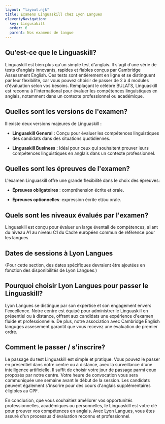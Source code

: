 ```yaml
---
layout: "layout.njk"
title: Examens Linguaskill chez Lyon Langues
eleventyNavigation:
  key: Lingusakill
  order: 6
  parent: Nos examens de langue
---
```


## Qu'est-ce que le Linguaskill?

Linguaskill est bien plus qu'un simple test d'anglais. Il s'agit d'une série de tests d'anglais innovants, rapides et fiables conçus par Cambridge Assessment English. Ces tests sont entièrement en ligne et se distinguent par leur flexibilité, car vous pouvez choisir de passer de 2 à 4 modules d'évaluation selon vos besoins. Remplaçant le célèbre BULATS, Linguaskill est reconnu à l'international pour évaluer les compétences linguistiques en anglais, notamment dans un contexte professionnel ou académique.

## Quelles sont les versions de l'examen?

Il existe deux versions majeures de Linguaskill :

- **Linguaskill General** : Conçu pour évaluer les compétences linguistiques des candidats dans des situations quotidiennes.
  
- **Linguaskill Business** : Idéal pour ceux qui souhaitent prouver leurs compétences linguistiques en anglais dans un contexte professionnel.

## Quelles sont les épreuves de l'examen?

L'examen Linguaskill offre une grande flexibilité dans le choix des épreuves:

- **Épreuves obligatoires** : compréhension écrite et orale.
  
- **Épreuves optionnelles**: expression écrite et/ou orale.

## Quels sont les niveaux évalués par l'examen?

Linguaskill est conçu pour évaluer un large éventail de compétences, allant du niveau A1 au niveau C1 du Cadre européen commun de référence pour les langues.

## Dates de sessions à Lyon Langues

(Pour cette section, des dates spécifiques devraient être ajoutées en fonction des disponibilités de Lyon Langues.)

## Pourquoi choisir Lyon Langues pour passer le Linguaskill?

Lyon Langues se distingue par son expertise et son engagement envers l'excellence. Notre centre est équipé pour administrer le Linguaskill en présentiel ou à distance, offrant aux candidats une expérience d'examen fluide et professionnelle. De plus, notre association avec Cambridge English languges assesement garantit que vous recevez une évaluation de premier ordre.

## Comment le passer / s'inscrire?

Le passage du test Linguaskill est simple et pratique. Vous pouvez le passer en présentiel dans notre centre ou à distance, avec la surveillance d'une intelligence artificielle. Il suffit de choisir votre jour de passage parmi ceux proposés par notre centre. Votre heure de convocation vous sera communiquée une semaine avant le début de la session. Les candidats peuvent également s'inscrire pour des cours d'anglais supplémentaires éligibles au CPF.

En conclusion, que vous souhaitiez améliorer vos opportunités professionnelles, académiques ou personnelles, le Linguaskill est votre clé pour prouver vos compétences en anglais. Avec Lyon Langues, vous êtes assuré d'un processus d'évaluation reconnu et professionnel.
